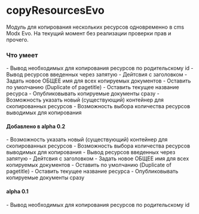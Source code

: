 copyResourcesEvo
===============

Модуль для копирования нескольких ресурсов одновременно в cms Modx Evo.
На текущий момент без реализации проверки прав и прочего.

<h3>Что умеет</h3>
- Вывод необходимых для копирования ресурсов по родительскому id 
- Вывод ресурсов введенных через запятую
- Дейтсвия с заголовком
  - Задать новое ОБЩЕЕ имя для всех копируемых документов
  - Оставить по умолчанию (Duplicate of pagetitle)
  - Оставить текущее название ресурса
- Опубликовывать копируемые документы сразу 
- Возможность указать новый (существующий) контейнер для скопированных ресурсов
- Возможность выбора количества ресурсов выводимых для копирования

<h4>Добавлено в alpha 0.2</h4>
- Возможность указать новый (существующий) контейнер для скопированных ресурсов
- Возможность выбора количества ресурсов выводимых для копирования
- Вывод ресурсов введенных через запятую
- Дейтсвия с заголовком
  - Задать новое ОБЩЕЕ имя для всех копируемых документов
  - Оставить по умолчанию (Duplicate of pagetitle)
  - Оставить текущее название ресурса
- Опубликовывать копируемые документы сразу 


<h4>alpha 0.1</h4>
- Вывод необходимых для копирования ресурсов по родительскому id 
